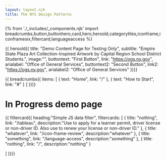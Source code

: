 ```yaml
---
layout: layout.njk
title: The NYS Design Patterns
---
```

{% from './_includes/_components.njk' import breadcrumbs,button,buttonhero,card,hero,heroold,categorytiles,iconframe,iconframesix,filtercard,languageaccess %} 

{{ heroold({ 
    title: "Demo Content Page for Testing Only",
    subtitle: "Empire State Plaza Art Collection-Inspired Artwork by Capital Region School District Students.",
    image:"",
    buttontext: "First Button",
    link: "https://ogs.ny.gov",
    arialabel: "Office of General Services",
    buttontext2: "Second Button",
    link2: "https://ogs.ny.gov",
    arialabel2: "Office of General Services"
})}}


{{ breadcrumbs({ 
     items: [
    {
      text: "Home",
      link: "/"
    },
    {
      text: "How to Start",
      link: "#"
    }
  ]
})}}

# In Progress demo page



{{ filtercard({ 
    heading:"Simple JS data filter",
    filtercards: [
    {
      title: "nothing",
      link: "/tableau",
      description:"Use to apply for a learner permit, driver license or non-driver ID. Also use to renew your license or non-driver ID."
    },
    {
      title: "whatever",
      link: "/icon-frame-review",
      description:"whatever"
    },
    {
      title: "something",
      link: "/language-access",
      description:"something"
    },
    {
      title: "nothing",
      link: "/",
      description:"nothing"
    }
  
  ]
})}}

